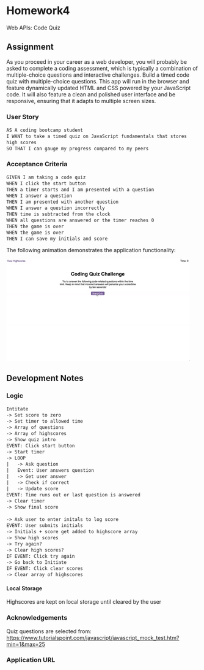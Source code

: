 # Homework4

Web APIs: Code Quiz

## Assignment

As you proceed in your career as a web developer, you will probably be asked to complete a coding assessment, which is typically a combination of multiple-choice questions and interactive challenges. Build a timed code quiz with multiple-choice questions. This app will run in the browser and feature dynamically updated HTML and CSS powered by your JavaScript code. It will also feature a clean and polished user interface and be responsive, ensuring that it adapts to multiple screen sizes.

### User Story

```
AS A coding bootcamp student
I WANT to take a timed quiz on JavaScript fundamentals that stores high scores
SO THAT I can gauge my progress compared to my peers
```

### Acceptance Criteria

```
GIVEN I am taking a code quiz
WHEN I click the start button
THEN a timer starts and I am presented with a question
WHEN I answer a question
THEN I am presented with another question
WHEN I answer a question incorrectly
THEN time is subtracted from the clock
WHEN all questions are answered or the timer reaches 0
THEN the game is over
WHEN the game is over
THEN I can save my initials and score
```

The following animation demonstrates the application functionality:

![code quiz](./Assets/04-web-apis-homework-demo.gif)

## Development Notes

### Logic

```
Intitate
-> Set score to zero
-> Set timer to allowed time
-> Array of questions
-> Array of highscores
-> Show quiz intro
EVENT: Click start button
-> Start timer
-> LOOP
|	-> Ask question
|	Event: User answers question
|	-> Get user answer
|	-> Check if correct
|	-> Update score
EVENT: Time runs out or last question is answered
-> Clear timer
-> Show final score

-> Ask user to enter initals to log score
EVENT: User submits initials
-> Initials + score get added to highscore array
-> Show high scores
-> Try again?
-> Clear high scores?
IF EVENT: Click try again
-> Go back to Initiate
IF EVENT: Click clear scores
-> Clear array of highscores
```

#### Local Storage

Highscores are kept on local storage until cleared by the user

### Acknowledgements

Quiz questions are selected from:
https://www.tutorialspoint.com/javascript/javascript_mock_test.htm?min=1&max=25

### Application URL
